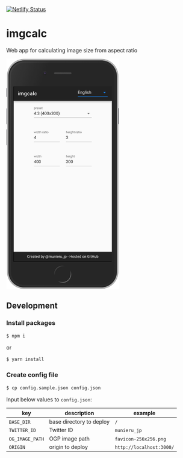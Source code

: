 [![Netlify Status](https://api.netlify.com/api/v1/badges/73ae2996-3e5c-4717-8c92-5db9d6e15550/deploy-status)](https://app.netlify.com/sites/imgcalc/deploys)

# imgcalc

Web app for calculating image size from aspect ratio

<img src=".doc/iphone.png" width="300">

## Development
### Install packages

```sh
$ npm i
```

or

```sh
$ yarn install
```

### Create config file

```sh
$ cp config.sample.json config.json
```

Input below values to `config.json`:

|key|description|example|
|---|---|---|
|`BASE_DIR`|base directory to deploy|`/`|
|`TWITTER_ID`|Twitter ID|`munieru_jp`|
|`OG_IMAGE_PATH`|OGP image path|`favicon-256x256.png`|
|`ORIGIN`|origin to deploy|`http://localhost:3000/`|
